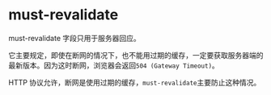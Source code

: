 # must-revalidate

must-revalidate 字段只用于服务器回应。

它主要规定，即使在断网的情况下，也不能用过期的缓存，一定要获取服务器端的最新版本。因为这时断网，浏览器会返回` 504 (Gateway Timeout) `。

HTTP 协议允许，断网是使用过期的缓存，`must-revalidate`主要防止这种情况。